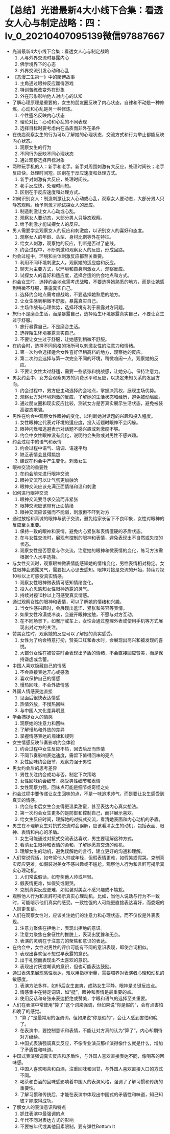 # 【总结】光谱最新4大小线下合集：看透女人心与制定战略：四：lv_0_20210407095139微信97887667

-   光谱最新4大小线下合集：看透女人心与制定战略
    1.  人与外界交流时暴露内心
    2.  佛学境界下的心态
    3.  外界交流引发心动和心乱
-   《恶漫二生第一》中的赌博故事
    1.  主角通过眼神反应赢得游戏
    2.  特训苦练改变外在形象
    3.  外在形象影响他人对内心的认知
-   了解心理原理是重要的，女生的朋友圈反映了内心状态，自律和不动是一种修炼，心动和心乱是另一种修炼。
    1.  个性签名反映内心状态
    2.  理论对比：心动和心乱的不同表现
    3.  选择目标时要考虑内在品质而非外在条件
-   在夜店观察女生的行为可以了解她的心理状态，交流方式和行为举止都能反映内心状态。
    1.  观察女生的行为
    2.  不同行为反映不同心理状态
    3.  通过观察选择目标对象
-   两种玩手机的人：新手和老手。新手对周围刺激有大反应，处理时间长；老手反应快，处理时间短。区别在于反应速度和处理方式。
    1.  新手对刺激有大反应，处理时间长。
    2.  老手反应快，处理时间短。
    3.  区别在于反应速度和处理方式。
-   如何识别女人：制造刺激让女人心动或心乱，观察女人要动态，大部分男人只静态观察。给予刺激才能试探女人的反应。
    1.  制造刺激让女人心动或心乱。
    2.  观察女人要动态，大部分男人只静态观察。
    3.  给予刺激才能试探女人的反应。
-   男人需要学会观察女人的反应和刺激度，以识别女人的喜好和态度。
    1.  观察女人的年龄、头型、身材比例等外在特征。
    2.  给女人刺激，观察她的反应，判断是否过了底线。
    3.  约会过程中，不断刺激和观察女人的反应，形成回路。
-   约会过程中，环境和主体刺激反应都至关重要。
    1.  利用不同环境刺激女人，观察她的适应度和反应。
    2.  聊天为主要方式，以环境和自身刺激女人，观察反应。
    3.  试探女人的喜好和适应度，选择合适的约会地点和方式。
-   约会女生时，选择约会地点需考虑战略，不要选择她熟悉的地方，而是让她感到稍微不舒服，暴露真实自己。
    1.  选择约会地点需考虑战略，不要选择她熟悉的地方。
    2.  让女生感到稍微不舒服，暴露真实自己。
    3.  主场作战有心理优势，选择环境有利于暴露对方问题。
-   旅行不是磨合生活，而是暴露自己，选择陌生环境暴露真实自己，不要让女生过于舒服。
    1.  旅行暴露自己，不是磨合生活。
    2.  选择陌生环境暴露真实自己。
    3.  不要让女生过于舒服，让她感到稍微不舒服。
-   在约会时，选择不同风格的场所可以刺激女性的注意力和情绪。
    1.  第一次约会选择适合女性喜好但稍高档的地方，观察她的反应。
    2.  第二次约会选择与第一次完全不同的环境，稍微喧闹一点，观察她的反应。
    3.  不要让女性太过舒适，需要一些紧张和挑战感，让她分心，保持注意力。
-   男女约会中，女方会观察男方的消费水平和反应，以决定未知关系的发展方向。
    1.  约会过程中，男方应主动选择约会地点，掌握决策权，展现主场优势。
    2.  观察女方对环境刺激的反应，了解她的生活状态和经历，避免被动局面。
    3.  通过朋友圈和现实反应比较，测试女方是否真实展示生活状态，避免被装高姿态欺骗。
-   男性在约会中观察女性眼神的变化，以判断她对话题的兴趣和投入程度。
    1.  女性眼神定代表对环境的适应度，投入话题时眼神不会闪躲。
    2.  眼神闪烁和逃避表示对话题不感兴趣或刺激度不够。
    3.  约会中女性眼神没有变化，说明约会失败或对男性不感兴趣。
-   约会过程中的语气和表情
    1.  约会过程中语气、语调、语速平均
    2.  缺乏表情会显得尴尬
    3.  建议在约会中产生变化，刺激女生
-   眼神交流的重要性
    1.  在约会前先进行眼神交流
    2.  眼神交流可以让气氛更加融洽
    3.  眼神交流应该充满正面情绪和温和刺激
-   如何进行眼神交流
    1.  眼神交流要寻求交流而非紧张
    2.  眼神交流应该带有正面情绪
    3.  眼神交流应该强而不能弱，刺激但不吓到对方
-   通过放松和真诚的眼神与孩子交流，避免给家长留下不良印象，女性对眼神的反应至关重要。
    1.  保持一致的眼神和表情，避免内心紧张和表情僵硬的矛盾状态。
    2.  在与女性交流时，展现有控制的眼神和表情，避免表现出不自然或失控的状态。
    3.  观察女性是否愿意与你交流，注意她的眼神和微表情的变化，练习方法需根据个人水平选择。
-   与女性交流时，观察眼神微表情能感知她的情绪变化，男性表情相对稳定。女性眼神会透露灵气，需要投入心思去感知。眼神对接是交流的开始，持续对视10秒以上可感受真实情感。
    1.  观察女性眼神微表情可感知情绪变化。
    2.  投入心思感知女性眼神透露的灵气。
    3.  持续对视10秒以上可感受真实情感。
-   通过观察女性的眼神和表情，可以了解她的情绪和兴趣。
    1.  当女性感兴趣时，会展现出羞涩、紧张和笑容等表情。
    2.  如果女性冷漠或冷淡，会避开眼神接触，不愿与对方互动。
    3.  在不同场景下，如餐厅或车上，女性会通过整理外表或使用手机等方式展现出对对方的关注。
-   赞美女性时，观察她的反应可以了解她的真实感受。
    1.  女性为了约会特意打扮，赞美口红和香水时，会展现出高兴和被发现的喜悦。
    2.  大部分女性在被赞美时会表现出矛盾的情绪，不会直接回应赞美，而是保持谦虚或含蓄。
-   中国人喜欢隐藏自己的情感
    1.  不会直接表达开心或感激
    2.  喜欢保护自己的情感
    3.  慢热回味，不会外放情感
-   外国人情感表达直接
    1.  见面后很快表达情感
    2.  热情外放，不慢热回味
    3.  与中国人文化差异明显
-   学会捕捉女人的情感
    1.  观察她的注意力和回味
    2.  了解慢热和外放的差异
    3.  掌握情感表达的规律和规则
-   女生情感反映节奏影响约会体验
    1.  约会过程中女生反应不热，回去后反而热情
    2.  不同节奏影响表达速度，需留下值得回味的亮点
    3.  女性回味约会细节，观察力强于男性
-   男女约会后的思考差异
    1.  男性关注约会成功与否，制定下次策略
    2.  女性回味约会细节，感受男性细节和表情
    3.  女性观察力强，回味点可能是细节或奇怪之处
-   约会过程中要传递让女生回味的点，不是一味追求帅气，而是要让女生感受到真实的情感。
    1.  约会结束后女生会变得更温柔甜蜜，甚至表达内心真实想法。
    2.  第一次约会女生更多的是防御和控制自己，而非展示喜欢。
    3.  给女生反应时间，理解她的对抗式交流，看清她表面和内心动机的矛盾。
-   男生在不理解女生对抗式交流时会误解，应该看清女生的动机，包括表面、眼神、表情和内心的矛盾。
    1.  女生可能通过对抗式交流表达喜欢，男生要理解这种方式。
    2.  看清女生眼神和表情的柔和，了解她愿意交流的动机。
    3.  理解女生的动机，避免误解她的言行，建立更好的沟通和理解。
-   人们常说假话，如夸奖他人帅或年轻，但假表情更难，如假笑或假哭。克制真实反应更难，如假装对美女不感兴趣或不尴尬。观察他人行为和言辞可揭示真实心理动机。
    1.  人们常说假话，如夸奖他人帅或年轻。
    2.  假表情更难，如假笑或假哭。
    3.  克制真实反应更难，如假装对美女不感兴趣或不尴尬。
-   观察他人行为和言辞可揭示真实心理动机。比如，当他人说话与行为不一致时，可能暗示他们真实的感受。一致性强的人可能更直接表达喜好，而委婉的人则更含蓄。
-   人们在观察女性时，应该关注她们的注意力和心理状态，而不仅仅是外表表现。
    1.  注意力聚焦在拒绝上，表现出拒绝的意识。
    2.  注意力聚焦在象征性的推脱上，表现出犹豫和无奈。
    3.  表演的灵魂在于注意力的聚焦和意识的表达。
-   在约会中，女性对男性的评价可能有不同的意识表现，即使台词相似。
    1.  表现出喜欢但不想过早表露的意识。
    2.  出于礼貌而表现出不太喜欢的意识。
    3.  表现出讨厌或嘲讽的意识，但也可能表达鼓励。
-   通过表演来展现感性表达，难以用指标衡量，需要培养对表演者心理和动机的敏感度。
    1.  表演方法多样，如95后女生直爽，成熟女生平静，眼神是关键反应点。
    2.  情感集中在特定词语，如“挺”，眼神和表情是最重要的点。
    3.  使用反话和夸张来表达拒绝或赞美，字眼和语气的选择至关重要。
-   人们在表演中常使用“算了”这个词来强调，但如果说“你是假的”，会有点害怕和晚了的感觉。
    1.  “算了”是最常用的强调词，但如果说“你是假的”，会让人感到害怕和晚了。
    2.  在表演中，要控制意识和表情，不能让对方真的认为“算了”，内心却期待对方继续。
    3.  中国式表演强调真实反应，不像专业演员那样演得像什么就是什么，增加了矛盾性和味道。
-   中国式表演强调真实反应和矛盾性，与外国人喜欢直接表达不同，像喝茶的回味感。
    1.  中国人喜欢喝茶和白酒，注重回味和回甘，与外国人喜欢直接入口的方式不同。
    2.  喝茶和白酒的回味感影响着中国人的表演风格，强调了了解习惯和传统的重要性。
    3.  了解习惯和传统后，才能在表演中体现出中国式的矛盾性和味道，知己知彼才能取得成功。
-   了解女人的表演意识和特点
    1.  抓住表演中最强调的点
    2.  年代不同对表达方式的影响
    3.  不要被年代或其他因素限制，要有弹性Bottom It